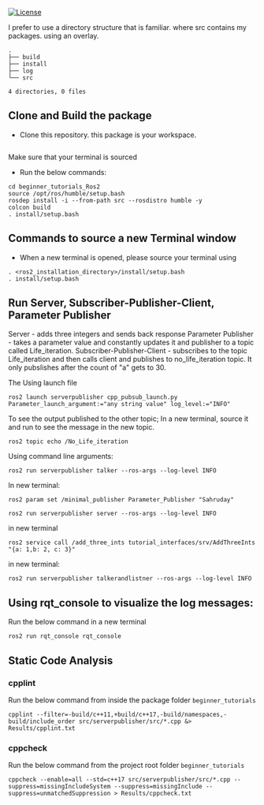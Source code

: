 
[![License](https://img.shields.io/badge/License-Apache_2.0-blue.svg)](https://opensource.org/licenses/Apache-2.0)

I prefer to use a directory structure that is familiar. where src contains my packages. using an overlay. 
```
.
├── build
├── install
├── log
└── src

4 directories, 0 files
```
## Clone and Build the package
- Clone this repository. this package is your workspace.
```

```
Make sure that your terminal is sourced
- Run the below commands:
```
cd beginner_tutorials_Ros2
source /opt/ros/humble/setup.bash
rosdep install -i --from-path src --rosdistro humble -y
colcon build
. install/setup.bash
```

## Commands to source a new Terminal window
- When a new terminal is opened, please source your terminal using
```
. <ros2_installation_directory>/install/setup.bash
. install/setup.bash
```

## Run Server, Subscriber-Publisher-Client, Parameter Publisher

Server - adds three integers and sends back response
Parameter Publisher - takes a parameter value and constantly updates it and publisher to a topic called Life_iteration.
Subscriber-Publisher-Client - subscribes to the topic Life_iteration and then calls client and publishes to no_life_iteration topic. It only pubslishes after the count of "a" gets to 30.

The 
Using launch file
```
ros2 launch serverpublisher cpp_pubsub_launch.py Parameter_launch_argument:="any string value" log_level:="INFO"
```
To see the output published to the other topic; In a new terminal, source it and run to see the message in the new topic.
```
ros2 topic echo /No_Life_iteration
```

Using command line arguments:
```
ros2 run serverpublisher talker --ros-args --log-level INFO
```
In new terminal:
```
ros2 param set /minimal_publisher Parameter_Publisher "Sahruday"
```

```
ros2 run serverpublisher server --ros-args --log-level INFO
```
in new terminal
```
ros2 service call /add_three_ints tutorial_interfaces/srv/AddThreeInts "{a: 1,b: 2, c: 3}"
```

in new terminal:
```
ros2 run serverpublisher talkerandlistner --ros-args --log-level INFO
```

## Using rqt_console to visualize the log messages:
Run the below command in a new terminal
```
ros2 run rqt_console rqt_console
```


## Static Code Analysis
### cpplint
Run the below command from inside the package folder `beginner_tutorials`
```
cpplint --filter=-build/c++11,+build/c++17,-build/namespaces,-build/include_order src/serverpublisher/src/*.cpp &> Results/cpplint.txt
```
### cppcheck
Run the below command from the project root folder `beginner_tutorials`
```
cppcheck --enable=all --std=c++17 src/serverpublisher/src/*.cpp --suppress=missingIncludeSystem --suppress=missingInclude --suppress=unmatchedSuppression > Results/cppcheck.txt
```

